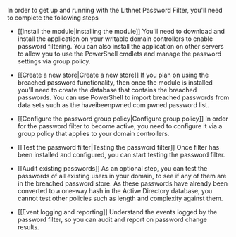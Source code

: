 In order to get up and running with the Lithnet Password Filter, you'll need to complete the following steps

* [[Install the module|installing the module]]
You'll need to download and install the application on your writable domain controllers to enable password filtering. You can also install the application on other servers to allow you to use the PowerShell cmdlets and manage the password settings via group policy.

* [[Create a new store|Create a new store]]
If you plan on using the breached password functionality, then once the module is installed you'll need to create the database that contains the breached passwords. You can use PowerShell to import breached passwords from data sets such as the haveibeenpwned.com pwned password list.

* [[Configure the password group policy|Configure group policy]]
In order for the password filter to become active, you need to configure it via a group policy that applies to your domain controllers. 

* [[Test the password filter|Testing the password filter]]
Once filter has been installed and configured, you can start testing the password filter.

* [[Audit existing passwords]]
As an optional step, you can test the passwords of all existing users in your domain, to see if any of them are in the breached password store. As these passwords have already been converted to a one-way hash in the Active Directory database, you cannot test other policies such as length and complexity against them.

* [[Event logging and reporting]]
Understand the events logged by the password filter, so you can audit and report on password change results.